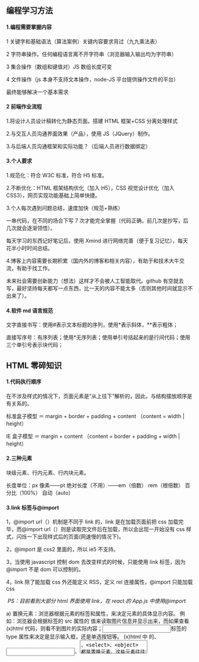 ## 编程学习方法

#### 1.编程需要掌握内容

1 关键字和基础语法（算法案例）关键内容要求背过（九九乘法表）

2 字符串操作。任何编程语言离不开字符串（浏览器输入输出均为字符串）

3 集合操作（数组和键值对）JS 数组长度可变

4 文件操作（js 本身不支持文本操作，node-JS 平台提供操作文件的平台）

最终能够解决一个基本需求

#### 2 前端作业流程

1.将设计人员设计稿转化为静态页面。搭建 HTML 框架+CSS 分离处理样式

2.与交互人员沟通界面效果（产品），使用 JS（JQuery）制作。

3.与后端人员沟通框架和实际功能？（后端人员进行数据绑定）

#### 3.个人要求

1.规范化：符合 W3C 标准，符合 H5 标准。

2.不断优化：HTML 框架结构优化（加入 H5），CSS 视觉设计优化（加入 CSS3），网页实现功能基础上简单快捷。

3.个人每次遇到问题总结，速度加快（规范+熟练）

一串代码，在不同的场合下写 7 次才能完全掌握（代码正确，前几次是抄写，后几次就会逐渐领悟）。

每天学习的东西记好笔记后，使用 Xmind 进行网络完善（便于复习记忆），每天花半小时时间总结。

4.博客上内容需要长期积累（国内外的博客和相关内容），有助于和技术大牛交流，有助于找工作。

未来社会需要创新能力（想法）这样才不会被人工智能取代。github 有空就去写，最好坚持每天都写一点东西，比一天的内容不能太多（否则其他时间就显示不出来了）。

#### 4.软件 md 语言规范

文字直接书写：使用#表示文本标题的序列，使用\*表示斜体，\*\*表示粗体；

直接写序号：有序列表；使用\*无序列表；使用单引号括起来的是行间代码；使用三个单引号表示块代码；

## HTML 零碎知识

#### 1.代码执行顺序

在不涉及样式的情况下，页面元素是“从上往下”解析的，因此，与结构摆放顺序是有关系的。

标准盒子模型 ＝ margin + border + padding + content （content = width | height）

IE 盒子模型 ＝ margin + content （content = border + padding + width | height）

#### 2.三种元素

块级元素、行内元素、行内块元素。

长度单位：px 像素——pt 绝对长度（不用）——em（倍数） rem（根倍数） 百分比（100%） 自动（auto）

#### 3.link 标签与@import

1，@import url（）机制是不同于 link 的，link 是在加载页面前把 css 加载完毕，而@import url（）则是读取完文件后在加载，所以会出现一开始没有 css 样式，闪烁一下出现样式后的页面(网速慢的情况下)。

2，@import 是 css2 里面的，所以 ie5 不支持。

3，当使用 javascript 控制 dom 去改变样式的时候，只能使用 link 标签，因为@import 不是 dom 可以控制的。

4，link 除了能加载 css 外还能定义 RSS，定义 rel 连接属性，@import 只能加载 css

​ _PS：目前看到大部分 html 界面使用 link，在 react 的 App.js 中使用@import_

a) 置换元素：浏览器根据元素的标签和属性，来决定元素的具体显示内容。
例如：浏览器会根据<img>标签的 src 属性的 值来读取图片信息并显示出来，而如果查看(x)html 代码，则看不到图片的实际内容；<input>标签的 type 属性来决定是显示输入框，还是单选按钮等。 (x)html 中 的<img>、<input>、<textarea>、<select>、<object> 都是置换元素。这些元素往往没有实际的内容，即是一个空元素。置换元素在其显示中生成了框，这也就是有的内联元素能够设置宽高的原因。

b) 不可替换元素：(x)html 的大多数元素是不可替换元素，即其内容直接表现给用户端（如浏览器）。例如： <label>label 中的内容</label> 标签<label>是一个非置换元素，文字 label 中的内容”将全被显示。

#### 4. <video>标签

```txt
<video> 标签属性：
	poster：src 表示视频未播放的时候的图片（如果视频第一帧是黑色效果并不好）
	preload：auto（根据用户的网速情况决定是否自动下载视频）不同浏览器的视频空间样式不同。
	如果浏览器不支持H5新标签，可以插入object标签（Adobe flash player）
```

#### 5. H5 新增标签

```html
<aside>
  侧边栏
  <mark>
    突出显示文本
    <progress>
      进度条 <meter>度量 <canvas> 画布***很重要的canvas</canvas></meter>
    </progress></mark
  >
</aside>
```

## JS 零碎知识

#### 1.内存溢出

```txt
out of memory
	运行软件电脑内存不足
	域中数据过多超过要求
缓冲区溢出
	软件设计考虑不足，缓冲区溢出可能造成正在运行的其他内存数据丢失
	缓冲区数据溢出造成程序无法正常运行，或者按照入侵者的计划错误运行
	减少数据入侵的可能性；及时更改系统补丁；减少数据溢出
	通常情况下内存溢出会导致操作系统逐渐变慢
	编程开发测试过程中数据较少内存溢出可能性不大，实际用户并行操作可能造成内存溢出
解决办法
	garbage collection GC
	遍历程序，不被引用的孤立对象被及时清除
	在JS中也有类似的垃圾回收机制，这就造成了JS中时间计算精确性问题，setInterval问题等等
可能原因
	一次从数据库中加载过多数据
	集合类中对象引用后没有清空
	代码中死循环或者循环过多产生很多重复对象实体
	第三方软件的bug
	启动参数设置过小
```

#### 2.URL

```txt
名称：统一资源定位符 uniform resource locator
作用：说明互联网上某一文件的位置以及处理方式
编写：ASCII代码 是统一资源标识符
结构
	协议://用户名 密码@子域名 域名
	顶级域名 ：端口号/目录/文件/文件名.文件后缀 参数值 标志
	1.模式/协议： 告诉浏览器怎样处理打开的文件
		http https  用安全套接字层传送的超文本传输协议
		ftp  文件传输协议
		Telnet 远程登录协议
	2.服务器IP名称和端口号
	3.服务器资源的具体地址（目录和文件名）
	说明12之间使用://隔开，23之间使用/隔开 3可以没有
		http://music.baidu.com/song/100575177/download?fm=altg_new3
分类
	绝对URL
		显示文件的完整路径
	相对URL
		以包含url文件夹的位置为参考点 描述目标文件的位置
缺点
	文件存放的的地址发生变化后，URL必须及时更新（开始设置好文件路径，避免文件改动或者重命名）
```

#### 3.HTML

```X-mind
HTML
	超文本标记语言 hybertext makeup link
HTML 5
	HTML 进化版本
		文档说明更简单 结构语义提供新标签
HTM
	=HTML
		在部分系统中DOS 文件名后缀最多三位 实际效果一致
SHTML
	SSI server side include
		服务器端预处理编译——类似于ASP
```

#### 4.div

```X-mind
层叠样式表单元的位置和层次

属性
	常见属性
		id, class, title, style, dir, lang, xml:lang
	剪辑绝对定位单元
		剪辑对象部分边缘，显示给用户剩下的区域
		clip :rect (top,right,bottom,left)
			使用相对或者绝对长度，或者auto关键字
	控制单元溢出
		overflow
			none
				允许浏览器显示溢出的内容，因此单元可溢出指定的区域。
			clip
				浏览器在单元底部和右边剪辑单元内容，这样，超出指定区域的单元内容将不显示
			scroll
				浏览器应该为单元提供滚动条以使用户能通过滚动来浏览被剪辑的内容。
```

#### 6.JSON

##### 6.1.介绍

JSON JavaScript Object Notation 对象表示方法：是一种存储和交换文本信息的语法。JSON 比 XML 更小更快，更容易解析。JSON 适应于不同的编程语言，使用 JavaScript 的语法描述数据对象。（属性和方法均使用引号）

JSON 特点：可以使用 AJAX 进行传输；具有层级结构；可以通过 JavaScript eval（）方法进行解析。JSON 比 XML 更适合 AJAX 处理。

##### 6.2.创建 JSON

```html
<script type="text/javascript">
  var JSONObject = {
    "name" = "Mike";
    "age" = 16;
    "phone" = "12345";
  }
  document.getElementById("myDiv").innerHTML = JSONObject.name;
</script>
```

##### 6.3.JSON 语法

JSON 语法是 JavaScript 的子集；大括号保存对象，中括号保存数组；名称：数值对。值的数据类型是 number、string、boolean、array、object、null。

##### 6.4.JSON 转化为 object

从服务器上获取 JSON 文件，然后在网页中转化为 JavaScript 的 object，使用这个数据。

==使用 eval（）方法将 JSON 对象转化为 JavaScript 对象==，在之前的 JSON 对象文本前后加入括号避免语法错误。

```javascript
//转化成JavaScript对象
var object = eval("(" + JSONObject + ")");
//使用JavaScript对象
document.getElenemtById("myDiv").innerHTML = object.array[2].age;
```

兼容性：JSON 解析器在最新浏览器和方法中可以使用，在早期浏览器（ie6-7）使用 JavaScript 库处理。

#### 8.浏览器兼容性

早期浏览器不兼容部分 CSS3 代码和 H5 代码，有以下几种解决办法：

1.设置不同的属性，使用 CSS3 的新属性层叠早期属性（使用 rgba 层叠 rgb 属性）

2.引用早期插件 Adobe flash 等（使用 video 标签用户可以自动下载视频，不利于版权等）早期 ie7 浏览器使用 flash 兼容处理。

#### 9.特殊标签

以下几个标签不常用，见到认识即可。

<q>和<blockquote>区别

相同点：两个标签都表示引用，属性 cite=URL（部分浏览器不兼容）这两个标签的作用：标签语义化，让浏览器明白引用情况（css 统一修改样式）

不同点：前者是行内元素，后者是块级元素（中间可以放 p）。在 ie67 中没有引号，ie89 中全角引号，Chrome 中半角引号——浏览器兼容性不好，实际的效果不美观，用处不多。使用块级元素部分浏览器呈现内部 padding 值。

PS：目前在商业网站还很少看到这两个标签。

```html
<li>
  list item
  <ol>
    ordered list 有序列表
    <ul>
      unordered list 无序列表
    </ul>
  </ol>
</li>
```

#### 10.鼠标经过改变样式

方法一：使用 CSS 样式中伪类选择器——样式改变

```css
div:hover {
  cursor: pointer;
}
div:active {
  cursor: crosshair;
}
```

方法二：JS 代码 DOM 事件

```html
<div id="first" onmouseover="mousein(this)" onmouseout="mouseout(this)"></div>
<script>
  function mousein(tem) {
    tem.innerHTML = "come in";
    tem.style.background = "pink";
    tem.style.cursor = "pointer";
  }
  function mouseout(tem) {
    tem.innerHTML = "come out";
    tem.style.background = "skyblue";
    tem.style.cursor = "wait";
  }
</script>
或者直接鼠标经过增加类（改变样式）。
如何把传统代码移植到框架上并且实现代码复用性？
```

#### 11 常见 DOM 错误

常见错误：希望元素节点包含文本内容。通过 id 可以访问 element（标签）不能直接访问内部的文本 node 的值。

需要使用 element.innerHTML 访问文本节点的值。

报错：Cannot read property 'innerHTML' of null

原因：由于 script 放在 head 标签部分，执行 JS 代码时还未加载整个 HTML 文件，所以报错

解决方法：将 JS 标签和代码放在 HTML 内容后面，即可执行；或者设置 JS 代码在 HTML 文件加载后执行。

#### 12 文字动态改变

设置时间函数，用事件发生调用函数（窗口打开、点击按钮）。

时间函数内部，改变 HTML 的内容，或者改变文字的透明度，从而实现文字改变的效果。

```html
	<!-- 自适应浏览器 -->
	<meta name="viewport" content="width=device-width, initial-scale=1.0, minimum-scale=0.5, maximum-scale=2.0, user-scalable=yes" />
	<meta name="apple-mobile-web-app-capable" content="yes" />
	<meta name="format-detection" content="telephone=no" />
</head>


<body>
	<h1 id="word">献给方元的一首诗</h1>
	<br /><br />
	<input type="button" onclick="change()" value="点击按钮" id="button1">
	<!-- <input type="button" onclick="endchange()" value="end" > -->
	<script type="text/javascript">
		// 定义数组
		var arr = ["献给方元的一首诗","如果相逢是缘"];
		var t ;
		var i = 0;
		var j = 20;
		window.open( change() );

		// 打开窗口（或者点击按钮）自动执行函数
		function change() {
			document.getElementById("button1").style.opacity = 0;
          	函数开始执行，按钮隐藏，如果超过数组长度，停止函数
			if (i == arr.length) {
				return;
			}
			document.getElementById("word").innerHTML = arr[i];
          	将数组的内容依次放到页面中
			i++;
			t = setTimeout("change()",2000);
		}
		function endchange() {
			clearTimeout(t);
		}
		// 定义循环时间函数
		// 方法一：文字逐渐添加到内容中
		// 方法二：使用JS文字逐渐显示（更改样式）
	</script>
```

#### 13 CSS 初始化

腾讯-即时通讯网站

```css
body,
ol,
ul,
h1,
h2,
h3,
h4,
h5,
h6,
p,
th,
td,
dl,
dd,
form,
fieldset,
legend,
input,
textarea,
select {
  margin: 0;
  padding: 0;
}
body {
  font: 12px "宋体", "Arial Narrow", HELVETICA;
  background: #fff;
  -webkit-text-size-adjust: 100%;
}
a {
  color: #2d374b;
  text-decoration: none；;
}
a:hover {
  color: #cd0200;
  text-decoration: underline;
}
em {
  font-style: normal;
}
li {
  list-style: none；;
}
img {
  border: 0;
  vertical-align: middle；;
}
table {
  border-collapse: collapse;
  border-spacing: 0；;
}
p {
  word-wrap: break-word;
}
```

新浪-新闻博客网站

```css
body,
ul,
ol,
li,
p,
h1,
h2,
h3,
h4,
h5,
h6,
form,
fieldset,
table,
td,
img,
div {
  margin: 0;
  padding: 0;
  border: 0;
}
body {
  background: #fff;
  color: #333;
  font-size: 12px;
  margin-top: 5px;
  font-family: "SimSun", "宋体", "Arial Narrow";
}

ul,
ol {
  list-style-type: none;
}
select,
input,
img,
select {
  vertical-align: middle;
}

a {
  text-decoration: none;
}
a:link {
  color: #009;
}
a:visited {
  color: #800080;
}
a:hover,
a:active,
a:focus {
  color: #c00;
  text-decoration: underline;
}
```

淘宝-购物网站

```css
body,
h1,
h2,
h3,
h4,
h5,
h6,
hr,
p,
blockquote,
dl,
dt,
dd,
ul,
ol,
li,
pre,
form,
fieldset,
legend,
button,
input,
textarea,
th,
td {
  margin: 0;
  padding: 0;
}
//fieldset表单组（属性：name-disabled），内部使用legend表示表单组名称（H5）

body,
button,
input,
select,
textarea {
  font: 12px/1.5tahoma, arial, \5b8b\4f53;
}

h1,
h2,
h3,
h4,
h5,
h6 {
  font-size: 100%;
}

address,
cite,
dfn,
em,
var {
  font-style: normal;
}
//dfn 特殊术语（不推荐使用）

code,
kbd,
pre,
samp {
  font-family: couriernew, courier, monospace;
}
//<kbd> 标签定义键盘文本 pre 表示计算机源代码

small {
  font-size: 12px;
}
ul,
ol {
  list-style: none;
}

a {
  text-decoration: none;
}
a:hover {
  text-decoration: underline;
}

sup {
  vertical-align: text-top;
}
sub {
  vertical-align: text-bottom;
}
legend {
  color: #000;
}

fieldset,
img {
  border: 0;
}
button,
input,
select,
textarea {
  font-size: 100%;
}
table {
  border-collapse: collapse;
  border-spacing: 0;
}
```

网易

```css
html {
  overflow-y: scroll;
}
body {
  margin: 0;
  padding: 29px00;
  font: 12px "\5B8B\4F53", sans-serif;
  background: #ffffff;
}
div,
dl,
dt,
dd,
ul,
ol,
li,
h1,
h2,
h3,
h4,
h5,
h6,
pre,
form,
fieldset,
input,
textarea,
blockquote,
p {
  padding: 0;
  margin: 0;
}
table,
td,
tr,
th {
  font-size: 12px;
}
li {
  list-style-type: none;
}
img {
  vertical-align: top;
  border: 0;
}
ol,
ul {
  list-style: none;
}
h1,
h2,
h3,
h4,
h5,
h6 {
  font-size: 12px;
  font-weight: normal;
}
address,
cite,
code,
em,
th {
  font-weight: normal;
  font-style: normal;
}
```

雅虎

```css
body,
div,
dl,
dt,
dd,
ul,
ol,
li,
h1,
h2,
h3,
h4,
h5,
h6,
pre,
code,
form,
fieldset,
legend,
input,
button,
textarea,
p,
blockquote,
th,
td {
  margin: 0;
  padding: 0;
}
body {
  background: #fff;
  color: #555;
  font-size: 14px;
  font-family: Verdana, Arial, Helvetica, sans-serif;
}
td,
th,
caption {
  font-size: 14px;
}
h1,
h2,
h3,
h4,
h5,
h6 {
  font-weight: normal;
  font-size: 100%;
}
address,
caption,
cite,
code,
dfn,
em,
strong,
th,
var {
  font-style: normal;
  font-weight: normal;
}
a {
  color: #555;
  text-decoration: none;
}
a:hover {
  text-decoration: underline;
}
img {
  border: none;
}
ol,
ul,
li {
  list-style: none;
}
input,
textarea,
select,
button {
  font: 14px Verdana, Helvetica, Arial, sans-serif;
}
table {
  border-collapse: collapse;
}
html {
  overflow-y: scroll;
}

.clearfix:after {
  content: ".";
  display: block;
  height: 0;
  clear: both;
  visibility: hidden;
}
.clearfix {
  *zoom: 1;
}
```

#### 14 CSS 兼容性

http://www.zymseo.com/16.html

https://www.jianshu.com/p/f66936ecdf99

#### 15 细节

避免使用 document.write(); 如果在文档加载后使用这个语句，将会覆盖之前文档（使用 conslole.log 进行调试）

选择对象：寻找标签（Tag name）-类别-索引 id

更改属性：选择对象+属性——document.getElementsByTagName("img").src（属性） = "image/banner.jpg";

改变样式：选择对象+style+属性——document.getElementById("intro") .style.bankgroundColor = "red";

事件触发：onclick = "function(this)" 或者 JS 代码

```html
<body onload="checkCookies()">
  检查是否有缓存
  <input type="text" id="fname" onchange="upperCase()" /> 字符串改变后执行函数
</body>
```

鼠标事件：onmousedown, onmouseup 以及 onclick 构成了鼠标点击事件的所有部分。首先当点击鼠标按钮时，会触发 onmousedown 事件，当释放鼠标按钮时，会触发 onmouseup 事件，最后，当完成鼠标点击时，会触发 onclick 事件。

鼠标事件：onclick ondblclick onmouseenter onmouseover onmouseleave onmouseout

a 标签使用 target: \_blank 链接后打开新的页面

innerText 兼容性问题：低版本 Firefox 浏览器不支持 innerText，支持 textContent。但是 ie678 不支持 textContent。

编译语言和脚本语言：编译语言（C++）需要编译器编译，执行更快；脚本语言直接运行，执行速度较慢（JS 和 Python 比 C++执行慢很多）。

用户使用 jQuery 时，可以从网站中引入 jQuery 库，也可以从 Google 或者 Microsoft 中引用 jQuery 库。

==当从官方网站引用这些内容（文件），可能本地其他网站访问会有缓存文件，便于网页快速加载。==

可以这样理解：JQuery 是一个精简操作的 JavaScript，可以完成大部分 JavaScript 的要求。

#### 17 库和框架

库和框架的区别（个人理解）：library 和 framework

library 集中了函数和其他功能，使用者可以根据自己的需求使用库的功能（jQuary）。framework 根据工程需要搭建了一个固定的模式，使用者在这个 frame 下进行工程开发（angular）。库就是自己组装电脑（根据个人的需求组装声卡显卡硬盘）；框架就是一个一体机（可能不完全适合自己，不过功能足够使用，市场上很多人使用相同的框架）。

HTML 就是 MC 中的设计图，css 是 MC 中的具体装饰，JS 是 MC 中的红石及控制电路，library 就是合成表（合成表是固定的，根据自己的需求合成组装工具，进行建筑），framework 就是公开的 mod（公开已经搭建完毕的框架，任何人的框架都是一样的，框架可以满足一个工程的实际需求（然而不同的 mod 具体合成操作也有不同），大家合作更加方便）。

#### 19. svg 图片

可伸缩的矢量图格式（便于适应不同类型的浏览器和显示屏），使用 xml 定义。使用<svg>标签设置 svg 格式的图片。svg 基于 XML，可以用文本编辑器编辑。可以绘制图形，设置滤镜，设置渐变效果。

```html
canvas基于JavaScript语言进行2D绘图，一次性绘制图片（如果需要更改则全部重新渲染），可以以jpg或者png形式存储图片。适合于小游戏开发。
svg基于XML语言进行2D绘图，是一种独立的程序语言，每一个内容都是一个独立的对象，单独进行渲染，不适合游戏，适合谷歌地图等大型渲染应用。过度使用DOM技术会使得渲染效果减慢。
相同点：都可以在浏览器中创建图形。
webp图片格式：相对传统图片占用空间更小，淘宝和腾讯已经在使用（传统png-jpg-gif）。
```

position：H5 通过 GeoLocation API 获得谷歌地图的接口，获得用户的地理位置，并在地图上标出来。实际上，用户给定浏览器的隐私权限不高，同时国内 Google 地图不开放，这个技术目前使用不多。

#### 20.定义函数

原则：高内聚低耦合——函数封装使功能相近的部分封装在一起（高耦合），对外界其他函数影响较小（低内聚）。

```javascript
方法一：函数字面量定义函数并执行。
var fn = function(){
alter("happy");
} （）；

方法二：函数关键字定义函数——函数声明和函数执行分离（更复杂）
function fn(){
alert("happy");
};
fn();

方法三：匿名函数-表达式定义并执行函数（后边需要传入参数）
(function (形式参数){
alert(形式参数);
}) (实际参数);

自执行函数属于匿名函数，多人开发时，避免全局函数的出现，避免冲突和函数覆盖。前两种函数的使用方法是全局函数。s匿名函数通常使用在预设代码中（方便修改，耦合性低）

```

#### 21 数据存储

1 存储数据

浏览器存储数据主要使用 cookie。web storage 主要分为 local storage 和 session storage。

storage（存储库）session（会议；对话）

local storage 主要存储在本地（长期存储在磁盘中）

session storage 主要存储在浏览器，关闭浏览器后数据消失。session Storage 用于本地存储一个会话中的数据，这些数据只有在同一个会话中的页面才能访问并且当会话结束后数据也随之销毁。因此 session Storage 不是一种持久化的本地存储，仅仅是会话级别的存储。

这项技术需要 PHP 和 JSP 协同处理。

2 应用缓存

application cache：通过使用 cache manifest 技术将部分内容缓存到本地。

兼容性：IE 不兼容，其他都兼容

优势：离线访问（用户可以在断网情况访问网站）；节省时间（早期访问的网站的缓存，再次访问节省时间）；减少服务器的压力（服务器减少传输的数据）

```html
<html manifest="demo.appcache"></html>
```

注意：不同浏览器对缓存的内容限制不同（有的只有 5MB）

3 web worker

是独立于界面的 JavaScript 脚本文件，与界面不冲突自己运行。

浏览器兼容性：IE 不兼容，其他都兼容

#### 22 面试题

window.onload 和 jQuery 中的 ready 都表示窗口加载结束后触发事件，区别如下：

A. window.onload 表示页面中内容加载完全的事件（图片完全加载，视频和音频部分加载）；ready 表示文档结构 DOM 树加载完全就执行事件（图片可以不用加载完全）；

B. window.onload 只能执行一次（可以编写多个，只会执行一次）；ready 会执行多次；

C. 简写：window.onload 不能简化。$(document).ready(function(){}) 可以简化为 $(function(){}); 也就是常用的接口函数。

实际上页面进行渲染时，首先渲染 DOM 树，遇到 img 再请求服务器发送文件（除去懒加载）。

###### 面试题：

1.JS 是什么语言？JS 是基于对象的语言； 脚本语言（写出来解释执行，不需要编译）；基于原型和继承有关。

2.什么情况出现 undefined？ 对象不存在一个方法，或者数组超出范围的下标；定义变量未赋值；函数没有返回值，或者 return 后面没数据。

3.对数组元素去重复？多种方法

方法一：新建空数组（对比是否有原始数据）存储数据，遍历旧数据。如果存在，就删除数组中的元素。判断一个数组有没有某个元素：indexOf ！= -1 不存在。？？

4.DOM 操作：先获取元素，之后设置或者修改样式或者子节点。

###### HTML 错题

mate 标签：可以提供有关页面的元信息（mate-information）表示搜索引擎和更新频度的描述和关键词。位于文档的头部，定义了与文档相关联的名称或者键值对。

children() 查询子元素（不包括孙元素）

html()返回 DOM 结构，不是元素集合

contents()获取匹配元素集合中每个元素的子节点，包括文本注释节点。

find()获得当前元素集合中每个元素的后代。

###### display:none 和 visibility:hidden 区别

visibility:hidden 会保留元素的空间。

repaint(重绘)元素的外观改变，元素的布局没有变化。例如改变 outline-visibility-background color 不会影响到 dom 结构渲染。

reflow(渲染)会影响到 dom 结构渲染，reflow 会触发 repaint，会改变本身和父辈元素，开销昂贵，会导致性能下降，页面元素越多效果约明显。

display：none 产生 reflow(进一步触发 repaint)，visibility:hidden 只会触发 repaint。

##### MVC 架构

MVC 模型：是一种架构型的模式，本身不引入新功能，只是帮助我们将开发的结构组织的更加合理，使展示与模型分离、流程控制逻辑、业务逻辑调用与展示逻辑分离。

首先让我们了解下 MVC（Model-View-Controller）三元组的概念：

Model（模型）：数据模型，提供要展示的数据，因此包含数据和行为，可以认为是领域模型或 JavaBean 组件（包含数据和行为），不过现在一般都分离开来：Value Object（数据） 和 服务层（行为）。也就是模型提供了模型数据查询和模型数据的状态更新等功能，包括数据和业务。

View（视图）：负责进行模型的展示，一般就是我们见到的用户界面，客户看到的东西。

Controller（控制器）：接收用户请求，委托给模型进行处理（状态改变），处理完毕后把返回的模型数据返回给视图，由视图负责展示。 也就是说控制器做了个调度员的工作。

在标准的 MVC 中模型能主动推数据给视图进行更新（观察者设计模式，在模型上注册视图，当模型更新时自动更新视图），但在 Web 开发中模型是无法主动推给视图（无法主动更新用户界面），因为在 Web 开发是请求-响应模型。

#### 23.Ajax

get 方式表单数据会追加到 URL 后面，用户可以看到表单数据，浏览器会当做一个普通请求处理；post 方法不会追加表单数据到 URL 后面（当然用户看不到）。浏览器会创建一个小型数据包，并将它发送到服务器（post 数据量很大）。

### 常用单词

label 标签；

radio 单选框；

checkbox 复选框；

select/option 选择框/选择项；

**col span \*\***跨列\*\*；

**row span \*\***跨行\*\*；

cellspacing 单元格间距（类似于 margin）；

cellpadding 单元格边距（类似于 padding）；

​ slice（start, end）：切片，划分（选取下标是 start 到 end 的内容，新建一个数组，不会改变原始数组）

​ splice（index, how many, items... ）：铰接，粘接（从 index 下标位置开始计算，how many 可以取大于等于 0 的数字，items 是新加的内容）返回的部分是剪切的部分，会改变原始数组、

String 对象的方法：

split：分割

substring：截取字符串

confirm：确认

事件：
srcElement：源对象，事件源
keyCode：键值

option：选项
attribute：属性
node：节点
append：附加

anchor─── 锚(标记)

textfield─── 文本框(单行)

textArea─── 文本域(多行)

radiobutton─── 单选按钮

checkbox─── 复选按钮

tr───tablerow,表格行

td───tabledata,单元格数据

th───tableheader,单元格表头

caption─── 单元格标题

option─── 可选项

DHTML───dynamicHTML,动态网页技术

eval───Evaluation,评价,鉴定

property─── 属性

blink─── 文本闪烁

strike─── 显示加删除线的文本

status─── 设置或检索窗口底部的状态栏中的消息。

timeout─── 超时

statusbars─── 状态栏

select─── 选中文本内容，突出显示输入区域

readonly─── 只读，文本框中的内容不能修改

## jQuery

##### 3.25

注意对比 JQ 语法和原生 JS 语法差别

JQ 显示隐藏：$(node).hide()show();
document.getElementById("btn").style.display = "block";

JQ：$(node).text("hello")
document.getElementById("btn").innerText = "hello";

问题：寻找对象过程中（#和·少写、混淆）；熟悉 JQ 后，原生 JS 代码记得循环（循环中 i/j/k 不能混淆）；样式书写简化快捷键。

innerText 和 innerHTML 区别：
innerText 获得标签之间的纯文本内容（将标签过滤掉）；innerHTML 获得标签之间的内容，包括子标签和内部的文本。innerText 在低版本火狐中不兼容。

```html
兼容性处理
<pre class="html" name="code">
	//    get Tag Objects  
    var textFF = document.getElementById("textFF");  
	//    调用方法  
    var str = getText(box);  
    console.log(str);  
    /**  
     * 封装了一个获取标签之间的文本信息兼容版本函数  
     * @param element 标签对象  
     * @returns {*}  
     */  
    function getText(element) {  
        if(element.innerText) {  
            return element.innerText;     
        }else {  
            return element.textContent; //低版本的FF支持  
        }  
    }  </pre
>
```

##### 3.26

​ JQ 对象 $lis 是一个伪数组，可以使用数组的很多办法。JQ 中也可以使用 for 循环。

​ JQ 寻找对象，如果结果是一个伪数组，使用 eq（n）选择下标（增加减少替换类）

​ 美女相册：使用 a 标签将 img 包裹；之后点击缩略图，将缩略图所在的 a 的链接传入大图片的 src 中。（大图片和小图片不同的尺寸和分辨率）。将 a 中的 title 传给文字部分，将 a 中的 href 传给图片地址：注意部分标签的属性，div 没有 src 和 alt 等属性，不能想当然传数据设置属性。a 标签默认跳转属性取消：return: false;

​ 切换 TAB 栏：鼠标经过某个元素，对应的元素显示，其他兄弟隐藏；

​ select-option 标签：multiple 表示多选，size 表示显示的选项

​ appendTo 方法：把一个对象中的元素放入另一个对象中

​ list-style：none

##### 3.27

JQ 弹幕效果：
val 方法表示获取对象内部的文本；trim 方法表示去除字符串两端的空格（注意：trim 在 ie 早期不兼容）
prependTo 方法：将某个对象放到另一个对象内部.

思路：首先设置按钮点击事件：如果文本框的内容为空（val 方法和 trim 方法测试），直接 return；如果文本框内部有文字，在 ul 内部 append 一个 li 标签，使用 val 方法获取文字放入 li 标签；之后清空文本框中的文字。（将 ul 设置浮动位于视频上面）相对定位绝对定位

JS 中 createChild——appendTo。在 JQ 中怎样实现？？？

问题一：script 部分位于 HTML 前面，部分结果没法读取（将 script 部分包起来，使用 window.onload：触发函数 function（）{ }）。innerHTML 不是方法，是一个属性（直接输出或者输出）；

##### 4.3

1.  JQ 淘宝评分案例：五角星实际上是文字，分别在不同的 li 中存放；鼠标经过当前五角星时，当前五角星及之前五角星用变成红色实心文字；鼠标移除五角星后所有的五角星都是无色空心。当鼠标点击事件发生，当前的五角星及之前的五角星新加类（颜色改变），后边的五角星 li 移除类。

2.  JQ 固定 header 部分案例：当页面 scroll（向下滑动）到某个高度（header 的高度），给 header 增加新类，让 header 固定定位，Z-index 处于页面之上；可以设置 header 部分半透明；main 部分设置 margin-top 为 header 的高度。当 scroll 向上移动到某个高度，header 移除这个类。

3.  JQ 手风琴案例：首先设置颜色数组，让不同的 div 背景颜色分别是不同的数组元素。鼠标经过某个 div，这个元素的宽度变大，其他兄弟元素的宽度变小，当鼠标移出 div，所有的 div 恢复原始的宽度。

4.  JQ 手风琴封装函数案例：传入参数 width 和 index；总长度已知，可以设置最大的长度和剩余的长度；index 是子元素 div 的个数。在下一个事件触发时，上一个事件立即 stop()；现在仍然有不足之处，当鼠标移动较快，最后一个 DIV 可能掉下去（一直没有合理解决，当前动画立即停止）。

5.  JS 元素节点、属性节点操作：

    创建节点，写入节点内部元素

    创建属性，设置属性，链接属性和节点。

6.  JS 表格创建操作（不断优化）：双重循环遍历数组。

7.  JS 事件响应：事件发生触发函数，函数传入参数 event。

##### 4.2

1. 变量的作用域（局部变量在函数内部，全局变量在函数和上一层作用域中）。在同一个代码中，如果出现变量名和函数名出现冲突，那么先入为主，后一个将报错。函数的名称级别高于变量的名称。

2. 多重循环中使用标记语言跳出：常规的多重 for 循环可能遍历二维数组，break 或者 continue 只能终止当前一层循环（可能需要设置其他变量终止第二层循环）。使用标记语言（名称：）在满足条件后直接采用 break:名字的方式，直接跳出多重循环。

3. 使用 arguments 表示函数中传入的参数，可以传入数组，使用下标获取内部元素。
   使用`表示换行的字符串（es6 语法）。使用括号创建函数的方法，新建函数。

4. Object.create（）创建对象，创建的对象的\_ _proto _ \_就是括号中的参数。相对于 new Object 更灵活。

5. 对象的原型 prototype 可以更改。

6. 面向对象的思维：使用对象批量创建对象（DivTag）设置对象的属性和样式，设置 DOM 的结构关系。
   创建元素：createElement
   设置节点：appendTo(Node)
   设置属性：style= “name","value";
   可以使用链式编程的方式一次性创建对象，统一样式。

   ```javascript
   new DivTag()._add(document.body)._style({
     height: "200px",
     width: "500px",
   });
   ```

7. BOM：事件触发后执行函数，可以将事件 event 传入到函数内部（clientX、clientY、screenX、screenY），获得当前鼠标的位置（可以进一步执行动画、动作等效果）。

8. 简单的几个算法：质数+兔子数列+水仙花数+求阶乘+排序算法；排序算法的三种情况（不断优化次数）

##### 4.6

政府网站学习 政府网站.html

设置页面长度宽度，如果不能很好地确定具体的像素，直接使用百分比确定不同子元素的高度和宽度。首先设置行（块 DIV 堆积，之后设置内部左右浮动，设置固定定位等）

```html
<script type="text/javascript">
  document.domain = "sxxz.gov.cn";
  // 返回下载当前文档的服务器域名
  function openToolbar() {
    /*无障碍*/
    if (window.location == top.location) {
      window.location.href = "/wca.html?wcaUrl=" + location.href;
    }
  }
  // 涉及到框架：window.location表示获得当前页面的地址，window.location.href返回当前页面的URL。
  // top.location:返回最顶层的先辈窗口。如果窗口本身就是一个顶级窗口，存放着对窗口自身的引用；如果窗口是一个框架，那么top属性引用包含框架的顶层窗口。
</script>

<span style="padding:0 7px; width:1px; float:none;">|</span>
<span style="font-weight:600; margin-right:5px; ">·</span>
<!-- 设置不同链接之间的间隔 -->

<a href="javascript:;">
  <a href="javascript:void(0);">
    javascript是一个伪协议，当页面内容较多，点击a链接不会乱跳转，用户体验性较好。点击链接后，执行默认的代码（空代码）。

    <a href="#" alt="新媒体-手机版" target="_blank">
      <i class="header-icon-social-mobile"></i>
    </a>

    部分网站使用i表示小图标（icon）实际上语言规范不明确（应该使用span）使用i可以节省字母代码，不完全符合规范。gzip后代码量差距不大。bootstrap框架早期版本使用。

    <form method="post" action="http://www.baidu.com" target="_blank">
      method:发送form-data的方法（get-post） action URL：提交表单信息的地址
      target：规定在何处打开action URL（_blank _self _parent _top）
    </form></a
  ></a
>
```

```html
<input type="hidden" name="channelid" value="260481">
隐藏的表单，用来传递数据，这部分数据及表单用户不可见 value表示具体的值，这样可以减少网页请求新数据。
详细介绍：https://blog.csdn.net/kuangruike/article/details/52127450

<script>
//可以将类名直接设置成指定的样式：w1000
$(document).on("click","a",function(){
if( cklink == 0 ) return;

jQuery的on方法
$(selector).on(event,childSelector,data,function)
选择器+事件（click）+子代选择器（a标签，可选，如果不填默认就是$选择器）+传入函数的参数（可选）+执行函数
对于document对象，点击后，a标签执行function();
var cf = layer.confirm

layer是一个JS库，主要是各种弹框（JQ库）。
<script>


```

## CSS

##### 1.浮动

当某个元素选择浮动，原始的流模式已经打破，不会占用之前的位置。如果之前 div，那么 div 就会在在浮动元素下面，浮动元素就会覆盖下面的 div 的效果（默认 z-index 是相同的）；如果 div 中是 span 或者 p 等行内元素，那么这部分行内元素会自动在浮动元素周围分布（图片嵌入文字中，早期设置浮动的原因）

实际布局中，在浮动元素的父盒子上最好做一个清除浮动使用父盒子进行占位，避免流模式混乱。设计浮动时，通常给某个元素设置 id。（浮动的毕竟是少的元素）

设置浮动的 div 必须设置宽度！

```css
text-size-adjust：auto | none | <percentage>
只在移动设备上生效：表示页面随着不同设备分辨率是否进行调节
-ms-text-size-adjust: 100%;
-webkit-text-size-adjust: 100%;

```

##### 2. SEO 优化

text-indent: -9999px H1 隐藏
字体偏移（首行缩进-9999px）通常情况在 h1 等位置用实际图片替代原始标题，如果 h1 没有文字，对于搜索引擎不友好。所以将 h1 部分文字设置首行缩进最大负值。

参考网站：
https://www.cnblogs.com/qiaocheng/archive/2012/06/14/2549769.html

使用

display:block

visible:hidden
可以实现内容不显示，对于搜索引擎可能认为是垃圾进行处理，不会搜集到有用的消息。

main-xz.css
filter:Alpha(opacity=50) == pacity: 0.5;
filter 对 ie 早期浏览器的兼容处理（透明度）

transition 兼容性（ie9 之前版本不兼容）

```
div
{
width:100px;
transition: width 2s;
-moz-transition: width 2s; /* Firefox 4 */
-webkit-transition: width 2s; /* Safari 和 Chrome */
-o-transition: width 2s; /* Opera */
}
```

javascript escapt()--unescape();表示加密与解密代码
ECMA3 以后不提倡这个语法
找出文中的 Unicode-%XX 编码，将 16 进制转化（了解）政府网站全国专门审核加密

繁体简体转换
原生 JS 代码：https://blog.csdn.net/boyit0/article/details/53019560
也可以设置插件转换；在政府网站，港台等需要设置

text-indent: 2em;首行缩进 2 字符（也可以是负数，在 logo 部分设置 h1 负值为 SEO 优化）

a 链接：link-visited-hover-active 四种状态

CSS 部分外链可以引用多个样式，也具有层叠性（全国一个版本，山西一个版本，层叠式继承属性并作出少量更新）——最后的版本层叠。

书写样式尽量不要直接写标签，最好写类名（标签下面的类名），不同的样式使用不同的类（使用 JS 更改类更方便）。

如果涉及空行，最好使用内外边距的形式插入，不要使用 br 等标签，效果也不是很好。设置内外边距可以很好的调节边框，调节浮动等，如果设置 br 页面的灵活性和后期排版就不好弄了。

结构和样式分离弄好。在国外的网站中，class 就是设置样式产生的；

表格中合并单元格：合并单元格：rowspan and colspan：跨行合并：合并几行属性为多少，在下一行减掉对应的标签；跨列合并：在同一行减掉对应的标签。原则：先上后下先左后右；

单标签：input-br-hr-img-base

embed 标签：嵌入的内容（可以是 Adobe-flash）

属性：src="/i/helloworld.swf" 也可以插入第三方视频地址

多媒体：loop 循环次数 （-1 表示无限循环）<audio><video>

======================================================================================================================== 7.20

##### CSS 第七天 总结

1.鼠标样式：cursor：default pointer

2.表单轮廓：outline(border)

input: outline--none（css reset 预处理）

3.文本域禁止拖动：resize:none

4.居中：

​ 文字居中：text-align:center; verticle-align: center;

​ 盒子水平居中：margin： 0px auto;

​ 垂直居中：position：absolute；Top: 50% ; margin-top: -50px;（子盒子高度一半）

​ 图片居中：display: block; verticle-align: center;

5.文字溢出：

​ Word-space:no-wrap;

​ Overflow:hidden;

​ Text-overflow:ellipsis or clip (使用省略号或者直接剪掉)

6.精灵图：

​ 对于 PC 浏览器，使用精灵图显示小图标：backgroud-position: -10px-10px;

​ 对于 android，使用字体图标显示小图标：svg 格式上传到文字库中

7.滑动门：

​ 使用 a 和 span 嵌套，a 和 span 分别设置 padding-left 和 padding-right，使用同一张图片作为背景图层（精灵图）使用 padding 撑开盒子。当内容改变时，盒子的背景颜色保持一致。盒子不设置宽度。Display：inline-block;分别设置左浮动和右浮动。

8.伪元素：

​ 在某个标签之前增加元素（使用 JS 中 DOM 可以实现）div:hover::before {}

​ Content: ””内容空，显示伪元素（必须有内容，空也行，如果没有内容伪元素不会显示）

在滑动门等应用很多（在已知元素前后新增伪元素）。

​ Display：block；

##### CSS 第八天 总结

动画为 CSS3，大部分早期浏览器不兼容（查表）

1.动画 2D：transform：效果名称+属性值

​ 移动：translate（X,Y）

​ 扩大：scale（0.5,0.5）——父元素 overflow:hidden;

​ 旋转：rotate(60 deg)——旋转中心：transform-origin：center-right；

​ 倾斜：skew(10deg 20deg)

设置父元素：transition：all 2s (对象，持续时间；变形函数；开始时间) transition 兼容性

2.动画 3D：坐标轴：XYZ

​ 旋转：rotateX（60 deg）

​ 透视：perspective：1000px （父元素设置，参数越大效果不明显）

​ translateZ：变形（由远及近）

​ 自定义动画：

​ Animation : run 2s ease 0s 10 normal

​ @keyframes run { from A to B }

3.伸缩布局——很便捷

​ 父元素 display:flex; max-width:1000px; min-width:500px;

​ 子元素：flex：2；

媒体查询：根据不同的终端设置不同的边框格式（移动端）。

```css
@media screen and (min-device-width :100px){
	#guarantee {
		margin-left:100px;
	}
}
当设备的屏幕宽度大于100px，执行下面的代码。这种情况在移动设备中会使用更多。
```

##### 2018-04-09

@charset "UTF-8";

后面一定加分号，否则格式就会出错！！！！！

这句话必须放在 css 开头，前边不能有注释等，否则不符合规范。

如果不加上这句话，在浏览器中打开，中文部分就会显示乱码，英文部分仍然可以正常显示。

##### 2018-05-23

    * delete
        - 删除对象的属性
        - 删除未使用var声明的变量
        - 返回值为boolean 表示是否删除成功
        - 注意：删除的属性如果不存在，返回true
        - 删除的如果是原型中的属性，返回true 但是删除不成功

    * 异常的最大的特征：一旦发生异常，后面的代码都不会再执行
    * 异常处理语句 try catch finally
    ​```js
        try{
            //可能出现异常的代码
        }
        catch(e){
            //e就是出现异常的异常信息
            //出现异常后的处理代码
        }
        finally{
            //不管有没有出现异常，都会执行的代码
            //一般用来释放资源
        }
    ​```

##### 2018-07-02

设置文件和文件夹路径时，最好使用英文，避免使用中文和其他符号，可能字符编码出现异常，导致文件无法读取。设置英文路径查看更方便。注意绝对路径和相对路径的区别，部分操作涉及到绝对路径，文件位置发生变化或者重命名后就出现无法访问数据。

设置子元素水平垂直居中（在 sass 中使用）

```css
display:flex;
justify-content:center;
align-items:center;

letter-space
字间距（合理设置有助于阅读）
align="justify"
两端对齐
```
